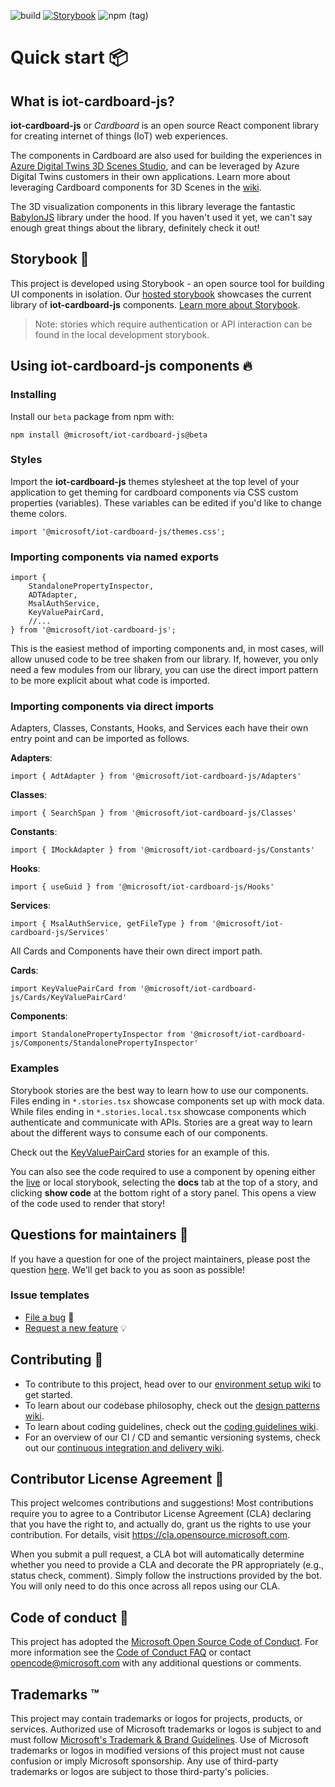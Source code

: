 ![build](https://github.com/microsoft/iot-cardboard-js/workflows/build/badge.svg?branch=main) [![Storybook](https://cdn.jsdelivr.net/gh/storybookjs/brand@master/badge/badge-storybook.svg)](https://main--601c6b2fcd385c002100f14c.chromatic.com) ![npm (tag)](https://img.shields.io/npm/v/@microsoft/iot-cardboard-js/beta)
# Quick start 📦
## What is **iot-cardboard-js**?
**iot-cardboard-js** or *Cardboard* is an open source React component library for creating internet of things (IoT) web experiences.  

The components in Cardboard are also used for building the experiences in [Azure Digital Twins 3D Scenes Studio](https://explorer.digitaltwins.azure.net/3dscenes/demo), and can be leveraged by Azure Digital Twins customers in their own applications.  Learn more about leveraging Cardboard components for 3D Scenes in the [wiki](https://github.com/microsoft/iot-cardboard-js/wiki/Embedding-3D-Scenes).

The 3D visualization components in this library leverage the fantastic [BabylonJS](https://www.babylonjs.com/) library under the hood.  If you haven't used it yet, we can't say enough great things about the library, definitely check it out!

## Storybook 📖
This project is developed using Storybook - an open source tool for building UI components in isolation.  Our [hosted storybook](https://main--601c6b2fcd385c002100f14c.chromatic.com) showcases the current library of **iot-cardboard-js** components.  [Learn more about Storybook](https://storybook.js.org/).
> Note: stories which require authentication or API interaction can be found in the local development storybook. 

## Using **iot-cardboard-js** components 🔥
### Installing
Install our `beta` package from npm with:

`npm install @microsoft/iot-cardboard-js@beta`

### Styles
Import the **iot-cardboard-js** themes stylesheet at the top level of your application to get theming for cardboard components via CSS custom properties (variables).
These variables can be edited if you'd like to change theme colors.

```tsx
import '@microsoft/iot-cardboard-js/themes.css';
```

### Importing components via named exports

``` tsx
import {
    StandalonePropertyInspector,
    ADTAdapter,
    MsalAuthService,
    KeyValuePairCard,
    //...
} from '@microsoft/iot-cardboard-js';
```

This is the easiest method of importing components and, in most cases, will allow unused code to be tree shaken from our library.
If, however, you only need a few modules from our library, you can use the direct import pattern to be more explicit about what code is imported.

### Importing components via direct imports

Adapters, Classes, Constants, Hooks, and Services each have their own entry point and can be imported as follows.

**Adapters**: 
```tsx
import { AdtAdapter } from '@microsoft/iot-cardboard-js/Adapters'
```

**Classes**: 
```tsx
import { SearchSpan } from '@microsoft/iot-cardboard-js/Classes'
```

**Constants**: 
```tsx
import { IMockAdapter } from '@microsoft/iot-cardboard-js/Constants'
```

**Hooks**: 
```tsx
import { useGuid } from '@microsoft/iot-cardboard-js/Hooks'
```

**Services**: 
```tsx
import { MsalAuthService, getFileType } from '@microsoft/iot-cardboard-js/Services'
```

All Cards and Components have their own direct import path.

**Cards**:
```tsx
import KeyValuePairCard from '@microsoft/iot-cardboard-js/Cards/KeyValuePairCard'
```

**Components**:
```tsx
import StandalonePropertyInspector from '@microsoft/iot-cardboard-js/Components/StandalonePropertyInspector'
```


### Examples

Storybook stories are the best way to learn how to use our components.  Files ending in `*.stories.tsx` showcase components set up with mock data.  While files ending in `*.stories.local.tsx` showcase components which authenticate and communicate with APIs. Stories are a great way to learn about the different ways to consume each of our components.

Check out the [KeyValuePairCard](https://github.com/microsoft/iot-cardboard-js/blob/main/src/Cards/KeyValuePairCard/KeyValuePairCard.stories.tsx) stories for an example of this.

You can also see the code required to use a component by opening either the [live](https://601c6b2fcd385c002100f14c-exzabxrkak.chromatic.com/?path=/docs/keyvaluepaircard-consume--mock) or local storybook, selecting the **docs** tab at the top of a story, and clicking **show code** at the bottom right of a story panel.  This opens a view of the code used to render that story!

## Questions for maintainers 🙏
If you have a question for one of the project maintainers, please post the question [here](https://github.com/microsoft/iot-cardboard-js/discussions/categories/q-a).  We'll get back to you as soon as possible!

### Issue templates
- [File a bug](https://github.com/microsoft/iot-cardboard-js/issues/new?assignees=&labels=bug+%3Abug%3A&template=bug-report.md&title=) 🐛
- [Request a new feature](https://github.com/microsoft/iot-cardboard-js/issues/new?assignees=&labels=enhancement+%3Abulb%3A&template=feature_request.md&title=) 💡

## Contributing 🚀
- To contribute to this project, head over to our [environment setup wiki](https://github.com/microsoft/iot-cardboard-js/wiki/Environment-setup) to get started.
- To learn about our codebase philosophy, check out the [design patterns wiki](https://github.com/microsoft/iot-cardboard-js/wiki/Design-patterns).
- To learn about coding guidelines, check out the [coding guidelines wiki](https://github.com/microsoft/iot-cardboard-js/wiki/Coding-guidelines~Component-templates).
- For an overview of our CI / CD and semantic versioning systems, check out our [continuous integration and delivery wiki](https://github.com/microsoft/iot-cardboard-js/wiki/Continuous-delivery).


## Contributor License Agreement 📃

This project welcomes contributions and suggestions!  Most contributions require you to agree to a
Contributor License Agreement (CLA) declaring that you have the right to, and actually do, grant us
the rights to use your contribution. For details, visit https://cla.opensource.microsoft.com.

When you submit a pull request, a CLA bot will automatically determine whether you need to provide
a CLA and decorate the PR appropriately (e.g., status check, comment). Simply follow the instructions
provided by the bot. You will only need to do this once across all repos using our CLA.


## Code of conduct 📏

This project has adopted the [Microsoft Open Source Code of Conduct](https://opensource.microsoft.com/codeofconduct/).
For more information see the [Code of Conduct FAQ](https://opensource.microsoft.com/codeofconduct/faq/) or
contact [opencode@microsoft.com](mailto:opencode@microsoft.com) with any additional questions or comments.

## Trademarks ™️

This project may contain trademarks or logos for projects, products, or services. Authorized use of Microsoft 
trademarks or logos is subject to and must follow 
[Microsoft's Trademark & Brand Guidelines](https://www.microsoft.com/en-us/legal/intellectualproperty/trademarks/usage/general).
Use of Microsoft trademarks or logos in modified versions of this project must not cause confusion or imply Microsoft sponsorship.
Any use of third-party trademarks or logos are subject to those third-party's policies.
